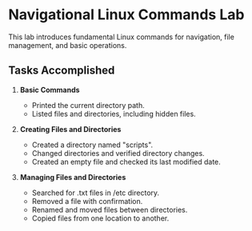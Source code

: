 # Navigational Linux Commands Lab

This lab introduces fundamental Linux commands for navigation, file management, and basic operations.

## Tasks Accomplished

1. **Basic Commands**
   - Printed the current directory path.
   - Listed files and directories, including hidden files.

2. **Creating Files and Directories**
   - Created a directory named "scripts".
   - Changed directories and verified directory changes.
   - Created an empty file and checked its last modified date.

3. **Managing Files and Directories**
   - Searched for .txt files in /etc directory.
   - Removed a file with confirmation.
   - Renamed and moved files between directories.
   - Copied files from one location to another.
